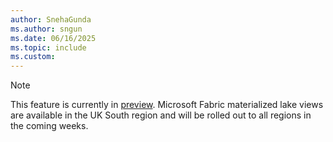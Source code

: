 ```yaml
---
author: SnehaGunda
ms.author: sngun
ms.date: 06/16/2025
ms.topic: include
ms.custom: 
---
```


> [!NOTE]
> This feature is currently in [preview](../fundamentals/preview.md). Microsoft Fabric materialized lake views are available in the UK South region and will be rolled out to all regions in the coming weeks.
